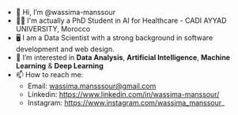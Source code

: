 
- 👋 Hi, I’m @wassima-manssour
- 👩‍🎓 I'm actually a PhD Student in AI for Healthcare - CADI AYYAD UNIVERSITY, Morocco
- 🖥️ I am a Data Scientist with a strong background in software development and web design.
- 👀 I’m interested in **Data Analysis**, **Artificial Intelligence**, **Machine Learning** & **Deep Learning** 
- 📫 How to reach me:
    - Email: wassima.mansssour@gmail.com
    - Linkedin: https://www.linkedin.com/in/wassima-manssour/
    - Instagram:  https://www.instagram.com/wassima_manssour_

<!---

wassima-manssour/wassima-manssour is a ✨ special ✨ repository because its `README.md` (this file) appears on your GitHub profile.
You can click the Preview link to take a look at your changes.
--->
